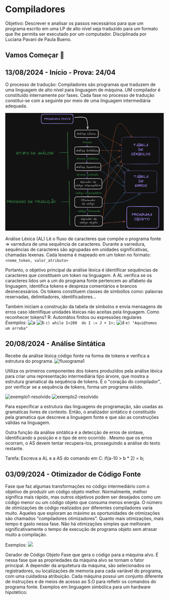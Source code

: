   # Compiladores
  Objetivo: Descrever e analisar os passos necessários para que um programa escrito em uma LP de alto nível seja traduzido para um formato que lhe permita ser executado por um computador.
  Disciplinada por Luciana Pavani de Paula Bueno.
  
  ## Vamos Começar 🚀  
  ## 13/08/2024 - Início - Prova: 24/04
  O processo de tradução:
  Compiladores são programas que traduzem de uma linguagem de alto nível para linguagem de máquina.
  UM compilador é constituído internamente por fases. Cada fase no processo de tradução constitui-se com a seguinte por meio de uma linguagem intermediária adequada.

  ![fluxograma](https://github.com/DevIago15/cco-facul/blob/main/6%20Semestre/Compiladores/img/fluxograma.png)

  Análise Léxica (AL)
  Lê o fluxo de caracteres que compõe o programa fonte => varredura de uma sequência de caracteres.
  Durante a varredura, sequências de caracteres são agrupadas em unidades significativas, chamadas lexenas. Cada lexema é mapeado em um token no formato:
  ```<nome_token, valor_atributo>```

  Portanto, o objetivo principal da análise léxica é identificar sequências de caracteres que constituem um token na linguagem.
  A AL verifica se os caracteres lidos um a um do programa fonte pertencem ao alfabeto da linguagem, identifica tokens e despreza comentários e brancos desnecessários.
  Os tokens constituem classes de símbollos como: palavras reservadas, delimitadores, identificadores...

  Também iniciam a construção da tabela de símbolos e envia mensagens de erros caso identifique unidades léxicas não aceitas pela linguagem.
  Como reconhecer tokens?
  R: Automâtos finitos ou expressões regulares
  *Exemplos:*
  ![a](https://github.com/DevIago15/cco-facul/blob/main/6%20Semestre/Compiladores/img/a.png)
  ![b](https://github.com/DevIago15/cco-facul/blob/main/6%20Semestre/Compiladores/img/b.png)
  ```c) while I<200  do I := J + I>;```
  ![d](https://github.com/DevIago15/cco-facul/blob/main/6%20Semestre/Compiladores/img/d.png)
  ```e) "Aqui@temos um arroba"```

  ## 20/08/2024 - Análise Sintática
  Recebe da análise léxica código fonte na forma de tokens e verifica a estrutura do programa.
  ![fluxograma1](https://github.com/DevIago15/cco-facul/blob/main/6%20Semestre/Compiladores/img/fluxo1.png)

  Utiliza os primeiros componentes dos tokens produzidos pela análise léxica para criar uma representação intermediária tipo árvore, que mostra a estrutura gramatical da sequência de tokens.
  É o "coração do compilador", por verificar se a sequência de tokens, forma um programa válido.

  ![exemplo1-resolvido](https://github.com/DevIago15/cco-facul/blob/main/6%20Semestre/Compiladores/img/exemplo1-resolvido.png)
  ![exemplo2-resolvido](https://github.com/DevIago15/cco-facul/blob/main/6%20Semestre/Compiladores/img/exemplo-2-resolvido.png)

  Para especificar a estrutura das linguagens de programação, são usadas as gramaticas livres de contexto. Então, o analizador sintático é constituido pela gramatica que descreve a linguagem fonte e que são as construções válidas na linguagem.

  Outra função da análise sintática é a detecção de erros de sintaxe, identificando a posição e o tipo de erro ocorrido . Mesmo que os erros ocorram,  o AS devem tentar recupera-los, prosseguindo a análise do texto restante.

  Tarefa: Escreva a AL e a AS do comando em C: if(a-10 > b * 2) = b;

  ## 03/09/2024 - Otimizador de Código Fonte
  Fase que faz algumas transformações no código intermediário com o objetivo de produzir um código objeto melhor. Normalmente, melhor significa mais rápido, mas outros objetivos podem ser desejados como um código menor ou um código objeto que consuma menos energia. O número de otimizações de código realizados por diferentes compiladores varia muito. Aqueles que exploram ao máximo as oportunidades de otimizações são chamados "compiladores otimizadores". Quanto mais otimizações, mais tempo é gasto nessa fase. Não há otimizações simples que melhoram significativamente o tempo de execução de programa objeto sem atrasar muito a compilação.

  Exemplos:
  ![](https://github.com/DevIago15/cco-facul/blob/main/6%20Semestre/Compiladores/img/pre-c.png)
  ![]()

  Gerador de Código Objeto
  Fase que gera o código para a máquina alvo. É nessa fase que as propriedades da máquina alvo se tornam o fator principal. A depender da arquitetura da máquina, são selecionados os registradores, ou localizações de memoria para cada variável do programa, com uma cuidadosa atribuição. Cada máquina possui um conjunto diferente de instruções e de meios de acesso ao S.O para refletir os comandos do programa fonte. Exemplos em linguagem simbólica para um hardware hipotético:
  ![]()
  ![]()
